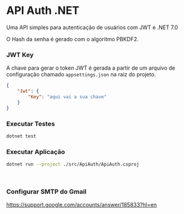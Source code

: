 # API Auth .NET

Uma API simples para autenticação de usuários com JWT e .NET 7.0  

O Hash da senha é gerado com o algoritmo PBKDF2.

### JWT Key

A chave para gerar o token JWT é gerada a partir de um arquivo de configuração chamado `appsettings.json` na raiz do projeto.

```json
{
    "Jwt": {
        "Key": "aqui vai a sua chave"
    }
}
```

### Executar Testes

```bash
dotnet test
```

### Executar Aplicação

```bash
dotnet run --project ./src/ApiAuth/ApiAuth.csproj
```

<br>


### Configurar SMTP do Gmail

https://support.google.com/accounts/answer/185833?hl=en